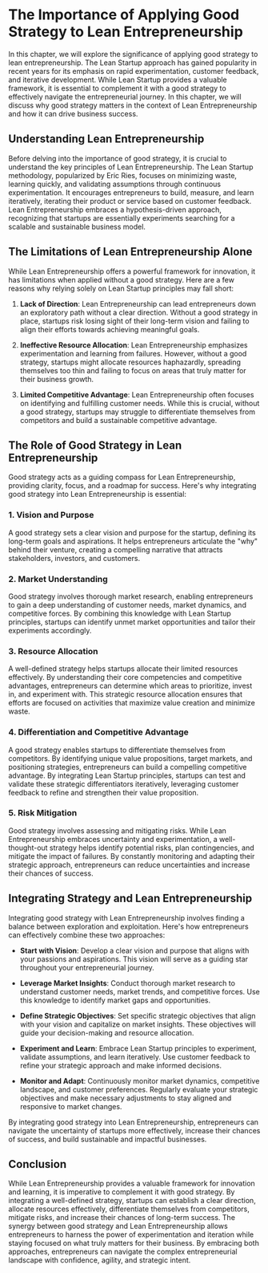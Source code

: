The Importance of Applying Good Strategy to Lean Entrepreneurship
==========================================================================

In this chapter, we will explore the significance of applying good strategy to lean entrepreneurship. The Lean Startup approach has gained popularity in recent years for its emphasis on rapid experimentation, customer feedback, and iterative development. While Lean Startup provides a valuable framework, it is essential to complement it with a good strategy to effectively navigate the entrepreneurial journey. In this chapter, we will discuss why good strategy matters in the context of Lean Entrepreneurship and how it can drive business success.

Understanding Lean Entrepreneurship
-----------------------------------

Before delving into the importance of good strategy, it is crucial to understand the key principles of Lean Entrepreneurship. The Lean Startup methodology, popularized by Eric Ries, focuses on minimizing waste, learning quickly, and validating assumptions through continuous experimentation. It encourages entrepreneurs to build, measure, and learn iteratively, iterating their product or service based on customer feedback. Lean Entrepreneurship embraces a hypothesis-driven approach, recognizing that startups are essentially experiments searching for a scalable and sustainable business model.

The Limitations of Lean Entrepreneurship Alone
----------------------------------------------

While Lean Entrepreneurship offers a powerful framework for innovation, it has limitations when applied without a good strategy. Here are a few reasons why relying solely on Lean Startup principles may fall short:

1. **Lack of Direction**: Lean Entrepreneurship can lead entrepreneurs down an exploratory path without a clear direction. Without a good strategy in place, startups risk losing sight of their long-term vision and failing to align their efforts towards achieving meaningful goals.

2. **Ineffective Resource Allocation**: Lean Entrepreneurship emphasizes experimentation and learning from failures. However, without a good strategy, startups might allocate resources haphazardly, spreading themselves too thin and failing to focus on areas that truly matter for their business growth.

3. **Limited Competitive Advantage**: Lean Entrepreneurship often focuses on identifying and fulfilling customer needs. While this is crucial, without a good strategy, startups may struggle to differentiate themselves from competitors and build a sustainable competitive advantage.

The Role of Good Strategy in Lean Entrepreneurship
--------------------------------------------------

Good strategy acts as a guiding compass for Lean Entrepreneurship, providing clarity, focus, and a roadmap for success. Here's why integrating good strategy into Lean Entrepreneurship is essential:

### 1. **Vision and Purpose**

A good strategy sets a clear vision and purpose for the startup, defining its long-term goals and aspirations. It helps entrepreneurs articulate the "why" behind their venture, creating a compelling narrative that attracts stakeholders, investors, and customers.

### 2. **Market Understanding**

Good strategy involves thorough market research, enabling entrepreneurs to gain a deep understanding of customer needs, market dynamics, and competitive forces. By combining this knowledge with Lean Startup principles, startups can identify unmet market opportunities and tailor their experiments accordingly.

### 3. **Resource Allocation**

A well-defined strategy helps startups allocate their limited resources effectively. By understanding their core competencies and competitive advantages, entrepreneurs can determine which areas to prioritize, invest in, and experiment with. This strategic resource allocation ensures that efforts are focused on activities that maximize value creation and minimize waste.

### 4. **Differentiation and Competitive Advantage**

A good strategy enables startups to differentiate themselves from competitors. By identifying unique value propositions, target markets, and positioning strategies, entrepreneurs can build a compelling competitive advantage. By integrating Lean Startup principles, startups can test and validate these strategic differentiators iteratively, leveraging customer feedback to refine and strengthen their value proposition.

### 5. **Risk Mitigation**

Good strategy involves assessing and mitigating risks. While Lean Entrepreneurship embraces uncertainty and experimentation, a well-thought-out strategy helps identify potential risks, plan contingencies, and mitigate the impact of failures. By constantly monitoring and adapting their strategic approach, entrepreneurs can reduce uncertainties and increase their chances of success.

Integrating Strategy and Lean Entrepreneurship
----------------------------------------------

Integrating good strategy with Lean Entrepreneurship involves finding a balance between exploration and exploitation. Here's how entrepreneurs can effectively combine these two approaches:

* **Start with Vision**: Develop a clear vision and purpose that aligns with your passions and aspirations. This vision will serve as a guiding star throughout your entrepreneurial journey.

* **Leverage Market Insights**: Conduct thorough market research to understand customer needs, market trends, and competitive forces. Use this knowledge to identify market gaps and opportunities.

* **Define Strategic Objectives**: Set specific strategic objectives that align with your vision and capitalize on market insights. These objectives will guide your decision-making and resource allocation.

* **Experiment and Learn**: Embrace Lean Startup principles to experiment, validate assumptions, and learn iteratively. Use customer feedback to refine your strategic approach and make informed decisions.

* **Monitor and Adapt**: Continuously monitor market dynamics, competitive landscape, and customer preferences. Regularly evaluate your strategic objectives and make necessary adjustments to stay aligned and responsive to market changes.

By integrating good strategy into Lean Entrepreneurship, entrepreneurs can navigate the uncertainty of startups more effectively, increase their chances of success, and build sustainable and impactful businesses.

Conclusion
--------------------------------------------------------------

While Lean Entrepreneurship provides a valuable framework for innovation and learning, it is imperative to complement it with good strategy. By integrating a well-defined strategy, startups can establish a clear direction, allocate resources effectively, differentiate themselves from competitors, mitigate risks, and increase their chances of long-term success. The synergy between good strategy and Lean Entrepreneurship allows entrepreneurs to harness the power of experimentation and iteration while staying focused on what truly matters for their business. By embracing both approaches, entrepreneurs can navigate the complex entrepreneurial landscape with confidence, agility, and strategic intent.
